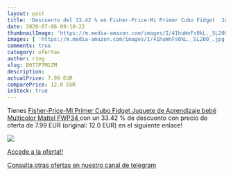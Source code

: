 ```yaml
---
layout: post
title: 'Descuento del 33.42 % en Fisher-Price-Mi Primer Cubo Fidget  Jugu'
date: 2020-07-06 09:10:22
thumbnailImage: 'https://m.media-amazon.com/images/I/41huWnFs0kL._SL200_.jpg'
images: [ 'https://m.media-amazon.com/images/I/41huWnFs0kL._SL200_.jpg' ]
comments: true
category: ofertas
author: ring
slug: B077P7M1ZM
description:
actualPrice: 7.99 EUR
comparePrice: 12.0 EUR
inStock: true
---
```


Tienes [Fisher-Price-Mi Primer Cubo Fidget  Juguete de Aprendizaje bebé  Multicolor  Mattel FWP34 ](https://www.amazon.com/dp/B077P7M1ZM/?tag=redken08-20) con un 33.42 % de descuento con precio de oferta de 7.99 EUR (original: 12.0 EUR) en el siguiente enlace!

[![](https://m.media-amazon.com/images/I/41huWnFs0kL._SL200_.jpg)](https://www.amazon.com/dp/B077P7M1ZM/?tag=redken08-20)

[Accede a la oferta!!](https://www.amazon.com/dp/B077P7M1ZM/?tag=redken08-20)

[Consulta otras ofertas en nuestro canal de telegram](https://t.me/s/ofertas25)
